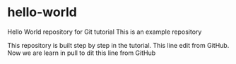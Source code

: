 # hello-world
Hello World repository for Git tutorial
This is an example repository

This repository is built step by step in the tutorial.
This line edit from GitHub.
Now we are learn in pull to dit this line from GitHub
